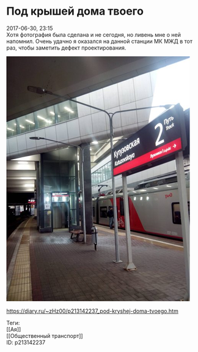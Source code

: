 Под крышей дома твоего
=======================

   
 2017-06-30, 23:15   
  Хотя фотография была сделана и не сегодня, но ливень мне о ней напомнил. Очень удачно я оказался на данной станции МК МЖД в тот раз, чтобы заметить дефект проектирования.   
   
   [![](pics/ltmNzoll.jpg)](https://i.imgur.com/ltmNzol.jpg)     
    
 <https://diary.ru/~zHz00/p213142237_pod-kryshej-doma-tvoego.htm>   
   
 Теги:   
 [[Ая]]   
 [[Общественный транспорт]]   
 ID: p213142237